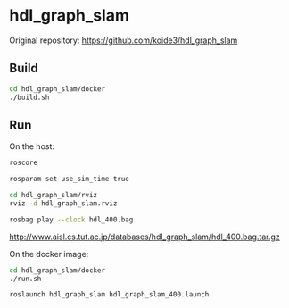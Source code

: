 # hdl_graph_slam

Original repository: https://github.com/koide3/hdl_graph_slam


## Build
```bash
cd hdl_graph_slam/docker
./build.sh
```

## Run

On the host:
```bash
roscore
```

```bash
rosparam set use_sim_time true

cd hdl_graph_slam/rviz
rviz -d hdl_graph_slam.rviz
```

```bash
rosbag play --clock hdl_400.bag
```
http://www.aisl.cs.tut.ac.jp/databases/hdl_graph_slam/hdl_400.bag.tar.gz

On the docker image:
```bash
cd hdl_graph_slam/docker
./run.sh

roslaunch hdl_graph_slam hdl_graph_slam_400.launch
```
